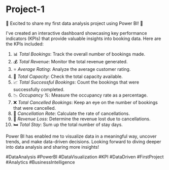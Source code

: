 # Project-1
🚀 Excited to share my first data analysis project using Power BI! 🎉

I've created an interactive dashboard showcasing key performance indicators (KPIs) that provide valuable insights into booking data. Here are the KPIs included:

1. 📊 *Total Bookings*: Track the overall number of bookings made.
2. 💰 *Total Revenue*: Monitor the total revenue generated.
3. ⭐ *Average Rating*: Analyze the average customer rating.
4. 🏢 *Total Capacity*: Check the total capacity available.
5. 📈 *Total Successful Bookings*: Count the bookings that were successfully completed.
6. 📉 *Occupancy %*: Measure the occupancy rate as a percentage.
7. ❌ *Total Cancelled Bookings*: Keep an eye on the number of bookings that were cancelled.
8. 🚫 *Cancellation Rate*: Calculate the rate of cancellations.
9. 💸 *Revenue Loss*: Determine the revenue lost due to cancellations.
10. 🛏 *Total Stay*: Sum up the total number of stay days.

Power BI has enabled me to visualize data in a meaningful way, uncover trends, and make data-driven decisions. Looking forward to diving deeper into data analysis and sharing more insights! 

#DataAnalysis #PowerBI #DataVisualization #KPI #DataDriven #FirstProject #Analytics #BusinessIntelligence
